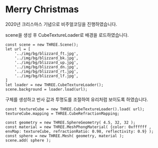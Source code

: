 # Merry Christmas

2020년 크리스마스 기념으로 비주얼코딩을 진행하였습니다.

scene을 생성 후 CubeTextureLoader로 배경을 로드하였습니다.

    const scene = new THREE.Scene();
    let url = [
        '../img/bg/blizzard_ft.jpg',
        '../img/bg/blizzard_bk.jpg', 
        '../img/bg/blizzard_up.jpg',
        '../img/bg/blizzard_dn.jpg',
        '../img/bg/blizzard_rt.jpg',
        '../img/bg/blizzard_lf.jpg',
    ]
    let loader = new THREE.CubeTextureLoader();
    scene.background = loader.load(url);



구체를 생성하고 반사 값과 투명도를 조절하여 유리처럼 보이도록 하였습니다.

    const textureCube = new THREE.CubeTextureLoader().load( url);
    textureCube.mapping = THREE.CubeRefractionMapping;

    const geometry = new THREE.SphereGeometry( 4.5, 32, 32 );
    const material = new THREE.MeshPhongMaterial( {color: 0xffffff , envMap: textureCube, refractionRatio: 0.98, reflectivity: 0.9} );
    const sphere = new THREE.Mesh( geometry, material );
    scene.add( sphere );


    